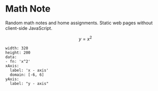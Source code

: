 # Math Note

Random math notes and home assignments. Static web pages without client-side JavaScript.

```math
y = x^2
```

```function-plot
width: 320
height: 200
data:
- fn: 'x^2'
xAxis:
  label: 'x - axis'
  domain: [-6, 6]
yAxis:
  label: "y - axis"
```
